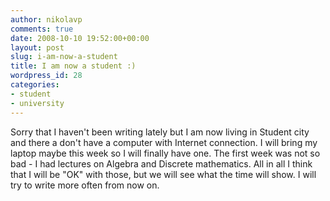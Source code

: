 ```yaml
---
author: nikolavp
comments: true
date: 2008-10-10 19:52:00+00:00
layout: post
slug: i-am-now-a-student
title: I am now a student :)
wordpress_id: 28
categories:
- student
- university
---
```


Sorry that I haven't been writing lately but I am now living in Student city and there a don't have a computer with Internet connection. I will bring my laptop maybe this week so I will finally have one. The first week was not so bad - I had lectures on Algebra and Discrete mathematics. All in all I think that I will be "OK" with those, but we will see what the time will show. I will try to write more often from now on.
